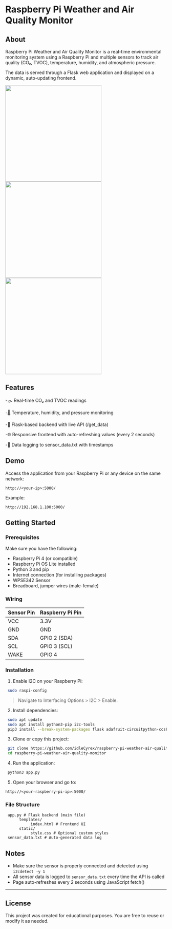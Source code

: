 # Raspberry Pi Weather and Air Quality Monitor

## About

Raspberry Pi Weather and Air Quality Monitor is a real-time environmental monitoring system using a Raspberry Pi and multiple sensors to track air quality (CO₂, TVOC), temperature, humidity, and atmospheric pressure. 

The data is served through a Flask web application and displayed on a dynamic, auto-updating frontend.

<img src="https://github.com/user-attachments/assets/c2e5ffe8-53d1-4ec7-bebd-9167ea19795f" width="300" />
<img src="https://github.com/user-attachments/assets/4022a870-6de5-4d0a-baf2-9aed87179919" width="300" />
<img src="https://github.com/user-attachments/assets/ea78489f-6f76-403a-9e10-f520d310b6c8" width="300" />

## Features

-🌫️ Real-time CO₂ and TVOC readings

-🌡️ Temperature, humidity, and pressure monitoring

-🧠 Flask-based backend with live API (/get_data)

-🌐 Responsive frontend with auto-refreshing values (every 2 seconds)

-📝 Data logging to sensor_data.txt with timestamps

## Demo

Access the application from your Raspberry Pi or any device on the same network:

```http://<your-ip>:5000/```

Example:

```http://192.168.1.100:5000/```

## Getting Started

### Prerequisites

Make sure you have the following:

- Raspberry Pi 4 (or compatible)
- Raspberry Pi OS Lite installed
- Python 3 and pip
- Internet connection (for installing packages)
- WPSE342 Sensor
- Breadboard, jumper wires (male-female)

### Wiring

| Sensor Pin | Raspberry Pi Pin |
|------------------|------------------|
| VCC | 3.3V |
| GND | GND |
| SDA | GPIO 2 (SDA) |
| SCL | GPIO 3 (SCL) |
| WAKE | GPIO 4 |

### Installation

1. Enable I2C on your Raspberry Pi:
```bash
 sudo raspi-config
```
 > Navigate to Interfacing Options > I2C > Enable.
2. Install dependencies:
```bash
 sudo apt update
 sudo apt install python3-pip i2c-tools
 pip3 install --break-system-packages flask adafruit-circuitpython-ccs811 adafruit-circuitpython-bme280

```
3. Clone or copy this project:
```bash
 git clone https://github.com/idleCyrex/raspberry-pi-weather-air-quality-monitor.git
 cd raspberry-pi-weather-air-quality-monitor
```
4. Run the application:
```bash
 python3 app.py
```
5. Open your browser and go to:
   
 ```
 http://<your-raspberry-pi-ip>:5000/
```


### File Structure

     app.py # Flask backend (main file)
          templates/
               index.html # Frontend UI
          static/
               style.css # Optional custom styles
     sensor_data.txt # Auto-generated data log

## Notes

- Make sure the sensor is properly connected and detected using `i2cdetect -y 1`
- All sensor data is logged to `sensor_data.txt` every time the API is called
- Page auto-refreshes every 2 seconds using JavaScript fetch()

---

## License

This project was created for educational purposes. You are free to reuse or modify it as needed.

